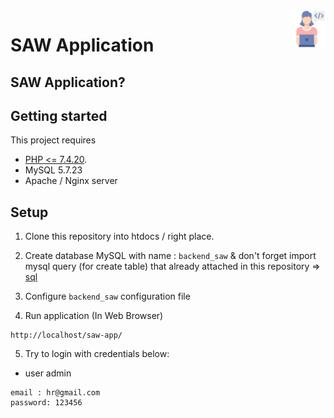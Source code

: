 <a href="https://github.com/mellyzarsmwn/backend-saw/">
    <img src="assets/image/programmer.png" alt="Programmer logo" title="Backend" align="right" height="60" />
</a>

SAW Application
======================
## SAW Application?


## Getting started
This project requires
- [PHP <= 7.4.20](https://www.php.net/manual/en/install.php).
- MySQL 5.7.23
- Apache / Nginx server


## Setup
1. Clone this repository into htdocs / right place.

2. Create database MySQL with name : `backend_saw` & don't forget import mysql query (for create table) that already attached in this repository => [sql](https://github.com/mellyzarsmwn/backend-saw/tree/master/sql/koproll.sql)

3. Configure `backend_saw` configuration file

4. Run application (In Web Browser)
```
http://localhost/saw-app/
```

5. Try to login with credentials below:
- user admin
```
email : hr@gmail.com
password: 123456
```
